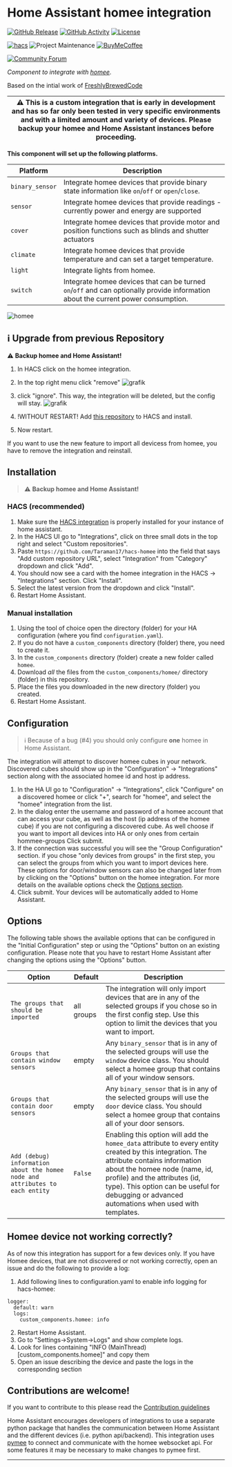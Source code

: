# Home Assistant homee integration

[![GitHub Release][releases-shield]][releases]
[![GitHub Activity][commits-shield]][commits]
[![License][license-shield]](LICENSE)

[![hacs][hacsbadge]][hacs]
![Project Maintenance][maintenance-shield]
[![BuyMeCoffee][buymecoffeebadge]][buymecoffee]

[![Community Forum][forum-shield]][forum]

_Component to integrate with [homee][homee]._

Based on the intial work of [FreshlyBrewedCode]

| :warning: This is a custom integration that is early in development and has so far only been tested in very specific environments and with a limited amount and variety of devices. Please backup your homee and Home Assistant instances before proceeding. |
| ------------------------------------------------------------------------------------------------------------------------------------------------------------------------------------------------------------------------------------------------------------ |

**This component will set up the following platforms.**

| Platform        | Description                                                                                                                       |
| --------------- | --------------------------------------------------------------------------------------------------------------------------------- |
| `binary_sensor` | Integrate homee devices that provide binary state information like `on`/`off` or `open`/`close`.                                  |
| `sensor`        | Integrate homee devices that provide readings - currently power and energy are supported                                          |
| `cover`         | Integrate homee devices that provide motor and position functions such as blinds and shutter actuators                            |
| `climate`       | Integrate homee devices that provide temperature and can set a target temperature.                                                |
| `light`         | Integrate lights from homee.                                                                                                      |
| `switch`        | Integrate homee devices that can be turned `on`/`off` and can optionally provide information about the current power consumption. |

![homee][homee_logo]

## :information_source: Upgrade from previous Repository
:warning: **Backup homee and Home Assistant!**

1. In HACS click on the homee integration.
2. In the top right menu click "remove"
![grafik](https://github.com/FreshlyBrewedCode/hacs-homee/assets/4706817/af69b1da-6f81-4c31-b051-4a58fc264a54)

4. click "ignore". This way, the integration will be deleted, but the config will stay.
![grafik](https://github.com/FreshlyBrewedCode/hacs-homee/assets/4706817/29de90d1-2bf4-49ae-8ec4-b48eab737269)

6. !WITHOUT RESTART! Add [this repository] to HACS and install.
7. Now restart.

If you want to use the new feature to import all devicess from homee, you have to remove the integration and reinstall.

## Installation

> :warning: **Backup homee and Home Assistant!**

### HACS (recommended)

1. Make sure the [HACS integration](https://hacs.xyz/) is properly installed for your instance of home assistant.
2. In the HACS UI go to "Integrations", click on three small dots in the top right and select "Custom repositories".
3. Paste `https://github.com/Taraman17/hacs-homee` into the field that says "Add custom repository URL", select "Integration" from "Category" dropdown and click "Add".
4. You should now see a card with the homee integration in the HACS -> "Integrations" section. Click "Install".
5. Select the latest version from the dropdown and click "Install".
6. Restart Home Assistant.

### Manual installation

1. Using the tool of choice open the directory (folder) for your HA configuration (where you find `configuration.yaml`).
2. If you do not have a `custom_components` directory (folder) there, you need to create it.
3. In the `custom_components` directory (folder) create a new folder called `homee`.
4. Download _all_ the files from the `custom_components/homee/` directory (folder) in this repository.
5. Place the files you downloaded in the new directory (folder) you created.
6. Restart Home Assistant.

## Configuration

> :information_source: Because of a bug (#4) you should only configure **one** homee in Home Assistant.

The integration will attempt to discover homee cubes in your network. Discovered cubes should show up in the "Configuration" -> "Integrations" section along with the associated homee id and host ip address.

1. In the HA UI go to "Configuration" -> "Integrations", click "Configure" on a discovered homee or click "+", search for "homee", and select the "homee" integration from the list.
2. In the dialog enter the username and password of a homee account that can access your cube, as well as the host (ip address of the homee cube) if you are not configuring a discovered cube.
   As well choose if you want to import all devices into HA or only ones from certain hommee-groups
   Click submit.
3. If the connection was successful you will see the "Group Configuration" section. if you chose "only devices from groups" in the first step, you can select the groups from which you want to import devices here.
   These options for door/window sensors can also be changed later from by clicking on the "Options" button on the homee integration. For more details on the available options check the [Options section](#Options).
4. Click submit. Your devices will be automatically added to Home Assistant.

## Options

The following table shows the available options that can be configured in the "Initial Configuration" step or using the "Options" button on an existing configuration. Please note that you have to restart Home Assistant after changing the options using the "Options" button.

| Option                                                                       | Default    | Description                                                                                                                                                                                                                                                                                                |
| ---------------------------------------------------------------------------- | ---------- | ---------------------------------------------------------------------------------------------------------------------------------------------------------------------------------------------------------------------------------------------------------------------------------------------------------- |
| `The groups that should be imported`                                         | all groups | The integration will only import devices that are in any of the selected groups if you chose so in the first config step. Use this option to limit the devices that you want to import.                                                                                                                    |
| `Groups that contain window sensors`                                         | empty      | Any `binary_sensor` that is in any of the selected groups will use the `window` device class. You should select a homee group that contains all of your window sensors.                                                                                                                                    |
| `Groups that contain door sensors`                                           | empty      | Any `binary_sensor` that is in any of the selected groups will use the `door` device class. You should select a homee group that contains all of your door sensors.                                                                                                                                        |
| `Add (debug) information about the homee node and attributes to each entity` | `False`    | Enabling this option will add the `homee_data` attribute to every entity created by this integration. The attribute contains information about the homee node (name, id, profile) and the attributes (id, type). This option can be useful for debugging or advanced automations when used with templates. |

## Homee device not working correctly?

As of now this integration has support for a few devices only. If you have Homee devices, that are not discovered or not working correctly, open an issue and do the following to provide a log:

1. Add following lines to configuration.yaml to enable info logging for hacs-homee:

```
logger:
  default: warn
  logs:
    custom_components.homee: info
```

2. Restart Home Assistant.
3. Go to "Settings->System->Logs" and show complete logs.
4. Look for lines containing "INFO (MainThread) \[custom_components.homee]" and copy them
5. Open an issue describing the device and paste the logs in the corresponding section

## Contributions are welcome!

If you want to contribute to this please read the [Contribution guidelines](CONTRIBUTING.md)

Home Assistant encourages developers of integrations to use a separate python package that handles the communication between Home Assistant and the different devices (i.e. python api/backend). This integration uses [pymee](https://github.com/FreshlyBrewedCode/pymee) to connect and communicate with the homee websocket api. For some features it may be necessary to make changes to pymee first.

---

[homee]: https://hom.ee
[buymecoffee]: https://ko-fi.com/taraman
[buymecoffeebadge]: https://img.shields.io/badge/buy%20me%20a%20coffee-donate-yellow.svg?style=for-the-badge
[commits-shield]: https://img.shields.io/github/last-commit/Taraman17/hacs-homee.svg?style=for-the-badge
[commits]: https://github.com/Taraman17/hacs-homee/commits/master
[hacs]: https://github.com/custom-components/hacs
[hacsbadge]: https://img.shields.io/badge/HACS-Custom-orange.svg?style=for-the-badge
[homee_logo]: https://raw.githubusercontent.com/Taraman17/brands/master/custom_integrations/homee/logo.png
[forum-shield]: https://img.shields.io/badge/community-forum-brightgreen.svg?style=for-the-badge
[forum]: https://community.home-assistant.io/
[license-shield]: https://img.shields.io/github/license/custom-components/blueprint.svg?style=for-the-badge
[maintenance-shield]: https://img.shields.io/badge/maintainer-Taraman17-blue.svg?style=for-the-badge
[releases-shield]: https://img.shields.io/github/release/Taraman17/hacs-homee.svg?style=for-the-badge
[releases]: https://github.com/Taraman17/hacs-homee/releases
[FreshlyBrewedCode]: https://github.com/FreshlyBrewedCode
[this repository]: https://github.com/Taraman17/hacs-homee
